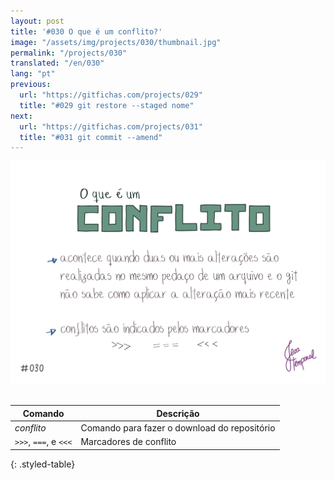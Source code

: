 ```yaml
---
layout: post
title: '#030 O que é um conflito?'
image: "/assets/img/projects/030/thumbnail.jpg"
permalink: "/projects/030"
translated: "/en/030"
lang: "pt"
previous:
  url: "https://gitfichas.com/projects/029"
  title: "#029 git restore --staged nome"
next:
  url: "https://gitfichas.com/projects/031"
  title: "#031 git commit --amend"
---
```


<img alt="Um conflito acontece se uma ou mais alterações são feitas na mesma linha de um arquivo e o git não sabe qual aplicar" src="/assets/img/projects/030/full.jpg"><br><br>

| Comando | Descrição |
|---------|-------------|
| _conflito_ | Comando para fazer o download do repositório |
| `>>>`, `===`, e `<<<` | Marcadores de conflito |
{: .styled-table}
